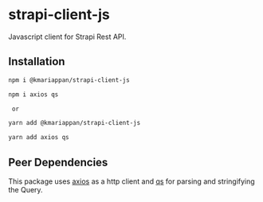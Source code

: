 # strapi-client-js

Javascript client for Strapi Rest API.

## Installation

```bash
npm i @kmariappan/strapi-client-js

npm i axios qs

 or

yarn add @kmariappan/strapi-client-js

yarn add axios qs

```

## Peer Dependencies

This package uses [axios](https://axios-http.com/) as a http client and [qs](https://github.com/ljharb/qs) for parsing and stringifying the Query.
